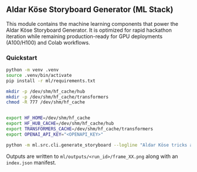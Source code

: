 ## Aldar Köse Storyboard Generator (ML Stack)

This module contains the machine learning components that power the Aldar Köse Storyboard Generator. It is optimized for rapid hackathon iteration while remaining production-ready for GPU deployments (A100/H100) and Colab workflows.

### Quickstart

```bash
python -m venv .venv
source .venv/bin/activate
pip install -r ml/requirements.txt

mkdir -p /dev/shm/hf_cache/hub
mkdir -p /dev/shm/hf_cache/transformers
chmod -R 777 /dev/shm/hf_cache


export HF_HOME=/dev/shm/hf_cache
export HF_HUB_CACHE=/dev/shm/hf_cache/hub
export TRANSFORMERS_CACHE=/dev/shm/hf_cache/transformers
export OPENAI_API_KEY="<OPENAPI_KEY>"

python -m ml.src.cli.generate_storyboard --logline "Aldar Köse tricks a greedy merchant in the Kazakh steppe." --frames 8
```

Outputs are written to `ml/outputs/<run_id>/frame_XX.png` along with an `index.json` manifest.

